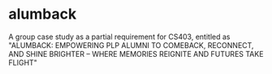 # alumback
A group case study as a partial requirement for CS403, entitled as "ALUMBACK: EMPOWERING PLP ALUMNI TO COMEBACK, RECONNECT,  AND SHINE BRIGHTER – WHERE MEMORIES REIGNITE AND FUTURES  TAKE FLIGHT"

